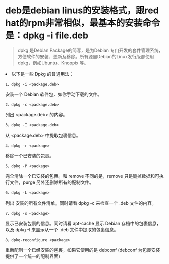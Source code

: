 # deb是debian linus的安装格式，跟red hat的rpm非常相似，最基本的安装命令是：dpkg -i file.deb

> dpkg 是Debian Package的简写，是为Debian 专门开发的套件管理系统，方便软件的安装、更新及移除。所有源自Debian的Linux发行版都使用dpkg，例如Ubuntu、Knoppix 等。
<li> 以下是一些 Dpkg 的普通用法：

	1、dpkg -i <package.deb>
安装一个 Debian 软件包，如你手动下载的文件。

	2、dpkg -c <package.deb>
列出 <package.deb> 的内容。

	3、dpkg -I <package.deb>
从 <package.deb> 中提取包裹信息。

	4、dpkg -r <package>
移除一个已安装的包裹。

	5、dpkg -P <package>
完全清除一个已安装的包裹。和 remove 不同的是，remove 只是删掉数据和可执行文件，purge 另外还删除所有的配制文件。

	6、dpkg -L <package>
列出 <package> 安装的所有文件清单。同时请看 dpkg -c 来检查一个 .deb 文件的内容。

	7、dpkg -s <package>
显示已安装包裹的信息。同时请看 apt-cache 显示 Debian 存档中的包裹信息，以及 dpkg -I 来显示从一个 .deb 文件中提取的包裹信息。

	8、dpkg-reconfigure <package>
重新配制一个已经安装的包裹，如果它使用的是 debconf (debconf 为包裹安装提供了一个统一的配制界面)


